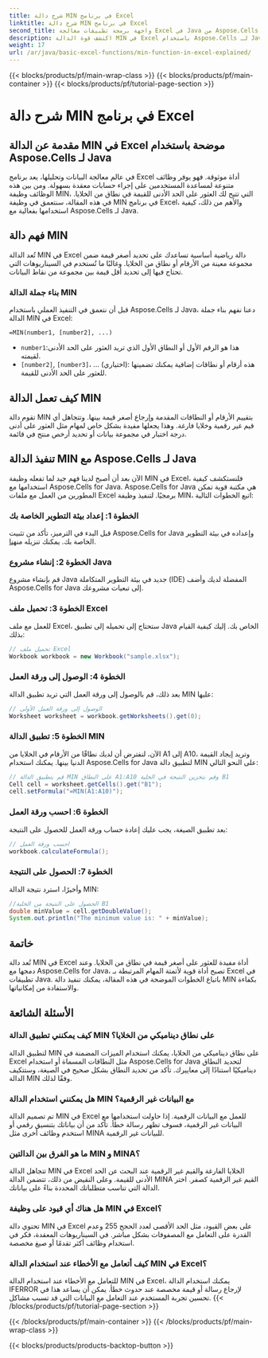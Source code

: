 ```yaml
---
title: شرح دالة MIN في برنامج Excel
linktitle: شرح دالة MIN في برنامج Excel
second_title: واجهة برمجة تطبيقات معالجة Excel في Java من Aspose.Cells
description: اكتشف قوة الدالة MIN في Excel باستخدام Aspose.Cells لـ Java. تعلم كيفية العثور على القيم الدنيا دون عناء.
weight: 17
url: /ar/java/basic-excel-functions/min-function-in-excel-explained/
---
```


{{< blocks/products/pf/main-wrap-class >}}
{{< blocks/products/pf/main-container >}}
{{< blocks/products/pf/tutorial-page-section >}}

# شرح دالة MIN في برنامج Excel


## مقدمة عن الدالة MIN في Excel موضحة باستخدام Aspose.Cells لـ Java

في عالم معالجة البيانات وتحليلها، يعد برنامج Excel أداة موثوقة. فهو يوفر وظائف متنوعة لمساعدة المستخدمين على إجراء حسابات معقدة بسهولة. ومن بين هذه الوظائف وظيفة MIN، التي تتيح لك العثور على الحد الأدنى للقيمة في نطاق من الخلايا. في هذه المقالة، سنتعمق في وظيفة MIN في برنامج Excel، والأهم من ذلك، كيفية استخدامها بفعالية مع Aspose.Cells لـ Java.

## فهم دالة MIN

تُعد الدالة MIN في Excel دالة رياضية أساسية تساعدك على تحديد أصغر قيمة ضمن مجموعة معينة من الأرقام أو نطاق من الخلايا. وغالبًا ما تُستخدم في السيناريوهات التي تحتاج فيها إلى تحديد أقل قيمة بين مجموعة من نقاط البيانات.

### بناء جملة الدالة MIN

قبل أن نتعمق في التنفيذ العملي باستخدام Aspose.Cells لـ Java، دعنا نفهم بناء جملة الدالة MIN في Excel:

```
=MIN(number1, [number2], ...)
```

- `number1`:هذا هو الرقم الأول أو النطاق الأول الذي تريد العثور على الحد الأدنى لقيمته.
- `[number2]`, `[number3]`، ... (اختياري): هذه أرقام أو نطاقات إضافية يمكنك تضمينها للعثور على الحد الأدنى للقيمة.

## كيف تعمل الدالة MIN

تقوم دالة MIN بتقييم الأرقام أو النطاقات المقدمة وإرجاع أصغر قيمة بينها. وتتجاهل أي قيم غير رقمية وخلايا فارغة. وهذا يجعلها مفيدة بشكل خاص لمهام مثل العثور على أدنى درجة اختبار في مجموعة بيانات أو تحديد أرخص منتج في قائمة.

## تنفيذ الدالة MIN مع Aspose.Cells لـ Java

الآن بعد أن أصبح لدينا فهم جيد لما تفعله وظيفة MIN في Excel، فلنستكشف كيفية استخدامها مع Aspose.Cells for Java. Aspose.Cells for Java هي مكتبة قوية تمكن المطورين من العمل مع ملفات Excel برمجيًا. لتنفيذ وظيفة MIN، اتبع الخطوات التالية:

### الخطوة 1: إعداد بيئة التطوير الخاصة بك

 قبل البدء في الترميز، تأكد من تثبيت Aspose.Cells for Java وإعداده في بيئة التطوير الخاصة بك. يمكنك تنزيله من[هنا](https://releases.aspose.com/cells/java/).

### الخطوة 2: إنشاء مشروع Java

قم بإنشاء مشروع Java جديد في بيئة التطوير المتكاملة (IDE) المفضلة لديك وأضف Aspose.Cells for Java إلى تبعيات مشروعك.

### الخطوة 3: تحميل ملف Excel

للعمل مع ملف Excel، ستحتاج إلى تحميله إلى تطبيق Java الخاص بك. إليك كيفية القيام بذلك:

```java
// تحميل ملف Excel
Workbook workbook = new Workbook("sample.xlsx");
```

### الخطوة 4: الوصول إلى ورقة العمل

بعد ذلك، قم بالوصول إلى ورقة العمل التي تريد تطبيق الدالة MIN عليها:

```java
// الوصول إلى ورقة العمل الأولى
Worksheet worksheet = workbook.getWorksheets().get(0);
```

### الخطوة 5: تطبيق الدالة MIN

الآن، لنفترض أن لديك نطاقًا من الأرقام في الخلايا من A1 إلى A10، وتريد إيجاد القيمة الدنيا بينها. يمكنك استخدام Aspose.Cells for Java لتطبيق دالة MIN على النحو التالي:

```java
// قم بتطبيق الدالة MIN على النطاق A1:A10 وقم بتخزين النتيجة في الخلية B1
Cell cell = worksheet.getCells().get("B1");
cell.setFormula("=MIN(A1:A10)");
```

### الخطوة 6: احسب ورقة العمل

بعد تطبيق الصيغة، يجب عليك إعادة حساب ورقة العمل للحصول على النتيجة:

```java
// احسب ورقة العمل
workbook.calculateFormula();
```

### الخطوة 7: الحصول على النتيجة

وأخيرًا، استرد نتيجة الدالة MIN:

```java
//الحصول على النتيجة من الخلية B1
double minValue = cell.getDoubleValue();
System.out.println("The minimum value is: " + minValue);
```

## خاتمة

تُعد دالة MIN في Excel أداة مفيدة للعثور على أصغر قيمة في نطاق من الخلايا. وعند دمجها مع Aspose.Cells for Java، تصبح أداة قوية لأتمتة المهام المرتبطة بـ Excel في تطبيقات Java. باتباع الخطوات الموضحة في هذه المقالة، يمكنك تنفيذ دالة MIN بكفاءة والاستفادة من إمكانياتها.

## الأسئلة الشائعة

### كيف يمكنني تطبيق الدالة MIN على نطاق ديناميكي من الخلايا؟

لتطبيق الدالة MIN على نطاق ديناميكي من الخلايا، يمكنك استخدام الميزات المضمنة في Excel مثل النطاقات المسماة أو استخدام Aspose.Cells for Java لتحديد النطاق ديناميكيًا استنادًا إلى معاييرك. تأكد من تحديد النطاق بشكل صحيح في الصيغة، وستتكيف الدالة MIN وفقًا لذلك.

### هل يمكنني استخدام الدالة MIN مع البيانات غير الرقمية؟

تم تصميم الدالة MIN في Excel للعمل مع البيانات الرقمية. إذا حاولت استخدامها مع البيانات غير الرقمية، فسوف تظهر رسالة خطأ. تأكد من أن بياناتك بتنسيق رقمي أو استخدم وظائف أخرى مثل MINA للبيانات غير الرقمية.

### ما هو الفرق بين الدالتين MIN و MINA؟

تتجاهل الدالة MIN في Excel الخلايا الفارغة والقيم غير الرقمية عند البحث عن الحد الأدنى للقيمة. وعلى النقيض من ذلك، تتضمن الدالة MINA القيم غير الرقمية كصفر. اختر الدالة التي تناسب متطلباتك المحددة بناءً على بياناتك.

### هل هناك أي قيود على وظيفة MIN في Excel؟

تحتوي دالة MIN في Excel على بعض القيود، مثل الحد الأقصى لعدد الحجج 255 وعدم القدرة على التعامل مع المصفوفات بشكل مباشر. في السيناريوهات المعقدة، فكر في استخدام وظائف أكثر تقدمًا أو صيغ مخصصة.

### كيف أتعامل مع الأخطاء عند استخدام الدالة MIN في Excel؟

للتعامل مع الأخطاء عند استخدام الدالة MIN في Excel، يمكنك استخدام الدالة IFERROR لإرجاع رسالة أو قيمة مخصصة عند حدوث خطأ. يمكن أن يساعد هذا في تحسين تجربة المستخدم عند التعامل مع البيانات التي قد تسبب مشاكل.
{{< /blocks/products/pf/tutorial-page-section >}}

{{< /blocks/products/pf/main-container >}}
{{< /blocks/products/pf/main-wrap-class >}}

{{< blocks/products/products-backtop-button >}}

